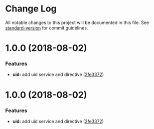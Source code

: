 # Change Log

All notable changes to this project will be documented in this file. See [standard-version](https://github.com/conventional-changelog/standard-version) for commit guidelines.

<a name="1.0.0"></a>
# 1.0.0 (2018-08-02)


### Features

* **uid:** add uid service and directive ([2fe3372](https://github.com/brandonherzog/ngx-uid/commit/2fe3372))



<a name="1.0.0"></a>
# 1.0.0 (2018-08-02)


### Features

* **uid:** add uid service and directive ([2fe3372](https://github.com/brandonherzog/ngx-uid/commit/2fe3372))
